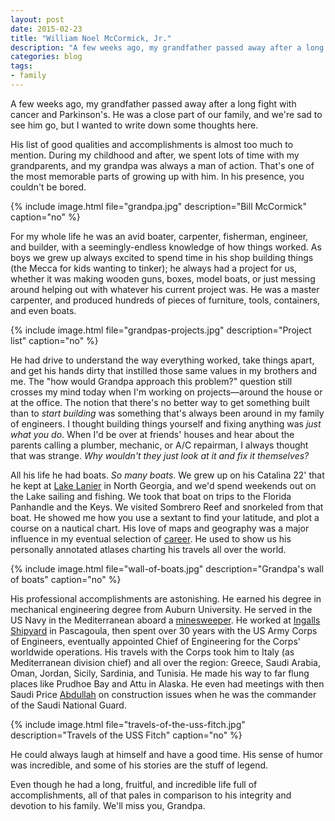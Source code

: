 ```yaml
---
layout: post
date: 2015-02-23
title: "William Noel McCormick, Jr."
description: "A few weeks ago, my grandfather passed away after a long fight with cancer and Parkinson's. He was a close part of our family, and we're sad to see him go, but I wanted to write down some thoughts here."
categories: blog
tags:
- family
---
```


A few weeks ago, my grandfather passed away after a long fight with cancer and Parkinson's. He was a close part of our family, and we're sad to see him go, but I wanted to write down some thoughts here.

His list of good qualities and accomplishments is almost too much to mention. During my childhood and after, we spent lots of time with my grandparents, and my grandpa was always a man of action. That's one of the most memorable parts of growing up with him. In his presence, you couldn't be bored.

{% include image.html file="grandpa.jpg" description="Bill McCormick" caption="no" %}

For my whole life he was an avid boater, carpenter, fisherman, engineer, and builder, with a seemingly-endless knowledge of how things worked. As boys we grew up always excited to spend time in his shop building things (the Mecca for kids wanting to tinker); he always had a project for us, whether it was making wooden guns, boxes, model boats, or just messing around helping out with whatever his current project was. He was a master carpenter, and produced hundreds of pieces of furniture, tools, containers, and even boats.

{% include image.html file="grandpas-projects.jpg" description="Project list" caption="no" %}

He had drive to understand the way everything worked, take things apart, and get his hands dirty that instilled those same values in my brothers and me. The "how would Grandpa approach this problem?" question still crosses my mind today when I'm working on projects&mdash;around the house or at the office. The notion that there's no better way to get something built than to _start building_ was something that's always been around in my family of engineers. I thought building things yourself and fixing anything was _just what you do_. When I'd be over at friends' houses and hear about the parents calling a plumber, mechanic, or A/C repairman, I always thought that was strange. _Why wouldn't they just look at it and fix it themselves?_

All his life he had boats. _So many boats_. We grew up on his Catalina 22' that he kept at [Lake Lanier](http://geojson.io/#map=11/34.2774/-83.9198) in North Georgia, and we'd spend weekends out on the Lake sailing and fishing. We took that boat on trips to the Florida Panhandle and the Keys. We visited Sombrero Reef and snorkeled from that boat. He showed me how you use a sextant to find your latitude, and plot a course on a nautical chart. His love of maps and geography was a major influence in my eventual selection of [career](https://www.spatialnetworks.com/). He used to show us his personally annotated atlases charting his travels all over the world.

{% include image.html file="wall-of-boats.jpg" description="Grandpa's wall of boats" caption="no" %}

His professional accomplishments are astonishing. He earned his degree in mechanical engineering degree from Auburn University. He served in the US Navy in the Mediterranean aboard a [minesweeper](https://en.wikipedia.org/wiki/USS_Fitch_(DD-462)). He worked at [Ingalls Shipyard](https://en.wikipedia.org/wiki/Ingalls_Shipbuilding) in Pascagoula, then spent over 30 years with the US Army Corps of Engineers, eventually appointed Chief of Engineering for the Corps' worldwide operations. His travels with the Corps took him to Italy (as Mediterranean division chief) and all over the region: Greece, Saudi Arabia, Oman, Jordan, Sicily, Sardinia, and Tunisia. He made his way to far flung places like Prudhoe Bay and Attu in Alaska. He even had meetings with then Saudi  Price [Abdullah](https://en.wikipedia.org/wiki/Abdullah_of_Saudi_Arabia) on construction issues when he was the commander of the Saudi National Guard.

{% include image.html file="travels-of-the-uss-fitch.jpg" description="Travels of the USS Fitch" caption="no" %}

He could always laugh at himself and have a good time. His sense of humor was incredible, and some of his stories are the stuff of legend.

Even though he had a long, fruitful, and incredible life full of accomplishments, all of that pales in comparison to his integrity and devotion to his family. We'll miss you, Grandpa.
